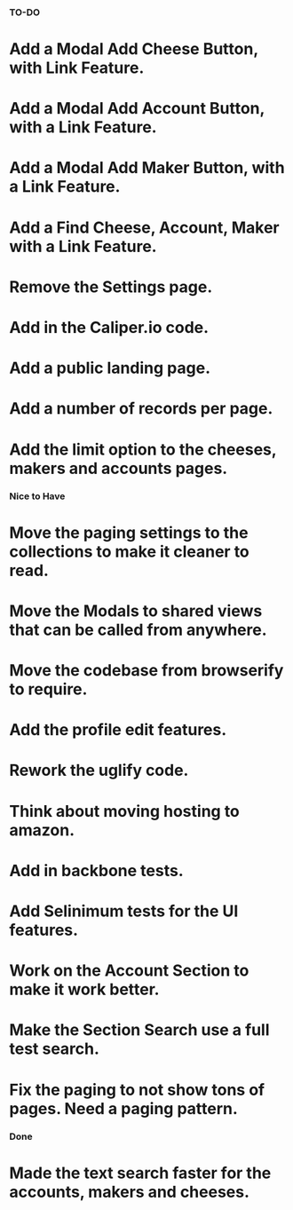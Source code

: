 ### TO-DO

 # Add a Modal Add Cheese Button, with Link Feature.
 # Add a Modal Add Account Button, with a Link Feature.
 # Add a Modal Add Maker Button, with a Link Feature.
 # Add a Find Cheese, Account, Maker with a Link Feature.
 # Remove the Settings page.
 # Add in the Caliper.io code.
 # Add a public landing page.
 # Add a number of records per page.
 # Add the limit option to the cheeses, makers and accounts pages.

### Nice to Have

 # Move the paging settings to the collections to make it cleaner to read.
 # Move the Modals to shared views that can be called from anywhere.
 # Move the codebase from browserify to require.
 # Add the profile edit features.
 # Rework the uglify code.
 # Think about moving hosting to amazon.
 # Add in backbone tests.
 # Add Selinimum tests for the UI features.
 # Work on the Account Section to make it work better.
 # Make the Section Search use a full test search.
 # Fix the paging to not show tons of pages. Need a paging pattern.

### Done

  # Made the text search faster for the accounts, makers and cheeses.

